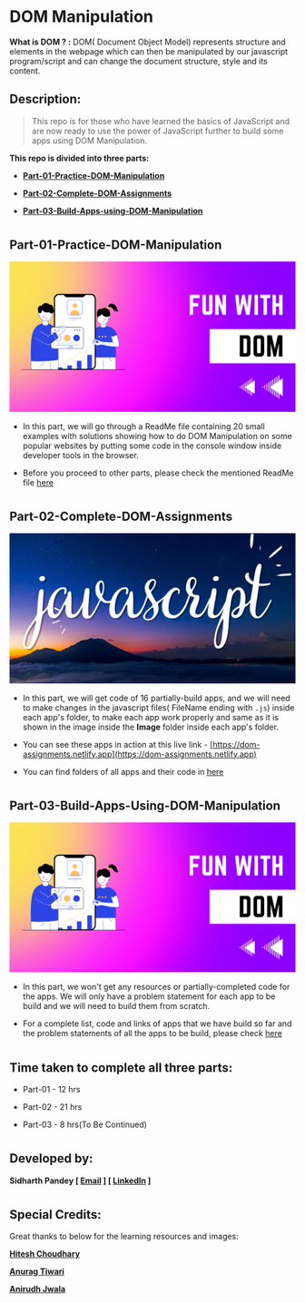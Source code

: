 # DOM Manipulation

**What is DOM ? :** DOM( Document Object Model) represents structure and elements in the webpage which can then be manipulated by our javascript program/script and can change the document structure, style and its content.

## Description:

> This repo is for those who have learned the basics of JavaScript and are now ready to use the power of JavaScript further to build some apps using DOM Manipulation.

**This repo is divided into three parts:**

- [**Part-01-Practice-DOM-Manipulation**](https://github.com/SidP919/FS-JS-WD-B-DOM-Manipulation#part-01-practice-dom-manipulation)

- [**Part-02-Complete-DOM-Assignments**](https://github.com/SidP919/FS-JS-WD-B-DOM-Manipulation#part-02-complete-dom-assignments)

- [**Part-03-Build-Apps-using-DOM-Manipulation**](https://github.com/SidP919/FS-JS-WD-B-DOM-Manipulation#part-03-build-apps-using-dom-manipulation)

#

## Part-01-Practice-DOM-Manipulation

![Part-01](./Part-01-Practice-DOM-Manipulation/thumbnail.png)

- In this part, we will go through a ReadMe file containing 20 small examples with solutions showing how to do DOM Manipulation on some popular websites by putting some code in the console window inside developer tools in the browser. 

- Before you proceed to other parts, please check the mentioned ReadMe file [here](https://github.com/SidP919/FS-JS-WD-B-DOM-Manipulation/tree/Main/Part-01-Practice-DOM-Manipulation#javascript.md)

#

## Part-02-Complete-DOM-Assignments

![Part-02](./Part-02-Complete-DOM-Assignments/thumbnail.png)

- In this part, we will get code of 16 partially-build apps, and we will need to make changes in the javascript files( FileName ending with `.js`) inside each app's folder, to make each app work properly and same as it is shown in the image inside the **Image** folder inside each app's folder.

- You can see these apps in action at this live link - [https://dom-assignments.netlify.app](https://dom-assignments.netlify.app)
- You can find folders of all apps and their code in [here](https://github.com/SidP919/FS-JS-WD-B-DOM-Manipulation/tree/Main/Part-02-Complete-DOM-Assignments)

#

## Part-03-Build-Apps-Using-DOM-Manipulation
![Part-03](./Part-03-Build-Apps-Using-DOM-Manipulation/thumbnail.png)
- In this part, we won't get any resources or partially-completed code for the apps. We will only have a problem statement for each app to be build and we will need to build them from scratch.

- For a complete list, code and links of apps that we have build so far and the problem statements of all the apps to be build, please check [here](https://github.com/SidP919/FS-JS-WD-B-DOM-Manipulation/tree/Main/Part-03-Build-Apps-Using-DOM-Manipulation)

#

## Time taken to complete all three parts:
- Part-01 - 12 hrs

- Part-02 - 21 hrs

- Part-03 - 8 hrs(To Be Continued)

#

## Developed by:

**Sidharth Pandey [ [Email](mailto:sidp0008@gmail.com) ] [ [LinkedIn](https://www.linkedin.com/in/sidp919) ]**

#

## Special Credits: 

Great thanks to below for the learning resources and images:

**[Hitesh Choudhary](https://www.linkedin.com/in/hiteshchoudhary)**

**[Anurag Tiwari](https://www.linkedin.com/in/anuragtiwarime)**

**[Anirudh Jwala](https://www.linkedin.com/in/anirudh-jwala)**
#